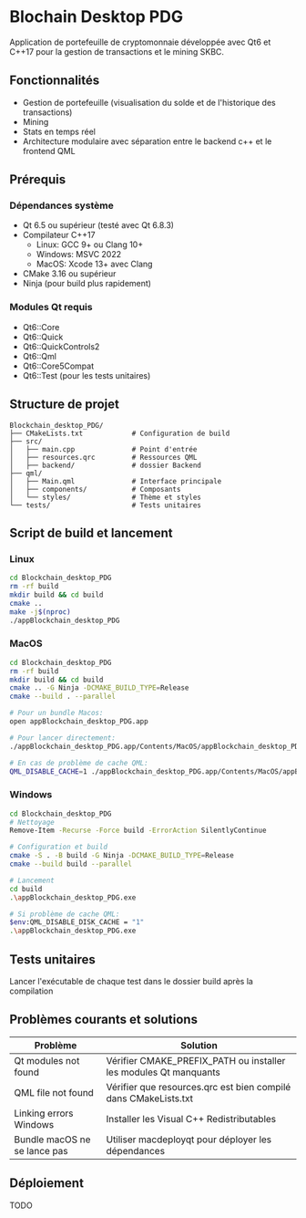 # Blochain Desktop PDG
Application de portefeuille de cryptomonnaie développée avec Qt6 et C++17 pour la gestion de transactions et le mining SKBC.
## Fonctionnalités
- Gestion de portefeuille (visualisation du solde et de l'historique des transactions)
- Mining
- Stats en temps réel
- Architecture modulaire avec séparation entre le backend c++ et le frontend QML

## Prérequis

### Dépendances système
- Qt 6.5 ou supérieur (testé avec Qt 6.8.3)
- Compilateur C++17
    - Linux: GCC 9+ ou Clang 10+
    - Windows: MSVC 2022
    - MacOS: Xcode 13+ avec Clang
- CMake 3.16 ou supérieur
- Ninja (pour build plus rapidement)

### Modules Qt requis
- Qt6::Core
- Qt6::Quick
- Qt6::QuickControls2
- Qt6::Qml
- Qt6::Core5Compat
- Qt6::Test (pour les tests unitaires)

## Structure de projet
```text
Blockchain_desktop_PDG/
├── CMakeLists.txt            # Configuration de build
├── src/
│   ├── main.cpp              # Point d'entrée
│   ├── resources.qrc         # Ressources QML
│   ├── backend/              # dossier Backend
├── qml/
│   ├── Main.qml              # Interface principale
│   ├── components/           # Composants
│   └── styles/               # Thème et styles
└── tests/                    # Tests unitaires
```
## Script de build et lancement

### Linux
```bash
cd Blockchain_desktop_PDG
rm -rf build
mkdir build && cd build
cmake ..
make -j$(nproc)
./appBlockchain_desktop_PDG
```

### MacOS
```bash
cd Blockchain_desktop_PDG
rm -rf build
mkdir build && cd build
cmake .. -G Ninja -DCMAKE_BUILD_TYPE=Release
cmake --build . --parallel

# Pour un bundle Macos:
open appBlockchain_desktop_PDG.app

# Pour lancer directement:
./appBlockchain_desktop_PDG.app/Contents/MacOS/appBlockchain_desktop_PDG

# En cas de problème de cache QML:
QML_DISABLE_CACHE=1 ./appBlockchain_desktop_PDG.app/Contents/MacOS/appBlockchain_desktop_PDG
```

### Windows
```bash
cd Blockchain_desktop_PDG
# Nettoyage
Remove-Item -Recurse -Force build -ErrorAction SilentlyContinue

# Configuration et build
cmake -S . -B build -G Ninja -DCMAKE_BUILD_TYPE=Release
cmake --build build --parallel

# Lancement
cd build
.\appBlockchain_desktop_PDG.exe

# Si problème de cache QML:
$env:QML_DISABLE_DISK_CACHE = "1"
.\appBlockchain_desktop_PDG.exe
```

## Tests unitaires
Lancer l'exécutable de chaque test dans le dossier build après la compilation

## Problèmes courants et solutions
|Problème|Solution|
|--------|--------|
| Qt modules not found | Vérifier CMAKE_PREFIX_PATH ou installer les modules Qt manquants
| QML file not found | Vérifier que resources.qrc est bien compilé dans CMakeLists.txt |
| Linking errors Windows | Installer les Visual C++ Redistributables |
| Bundle macOS ne se lance pas | Utiliser macdeployqt pour déployer les dépendances |

## Déploiement
TODO

